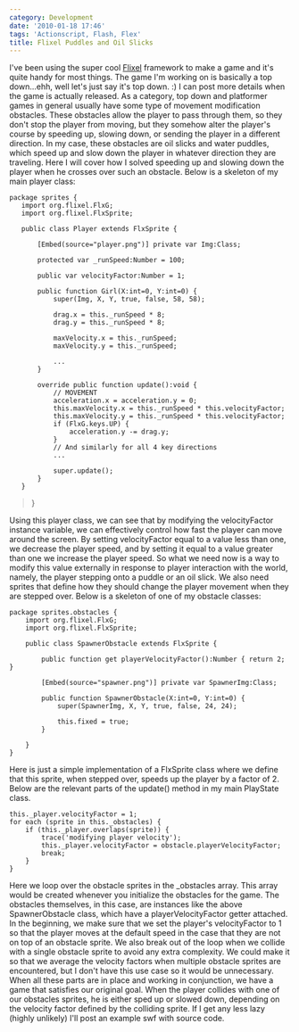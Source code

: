 ```yaml
---
category: Development
date: '2010-01-18 17:46'
tags: 'Actionscript, Flash, Flex'
title: Flixel Puddles and Oil Slicks
---
```


I've been using the super cool
[Flixel](http://wiki.github.com/AdamAtomic/flixel/) framework to make a
game and it's quite handy for most things. The game I'm working on is
basically a top down...ehh, well let's just say it's top down. :) I can
post more details when the game is actually released. As a category, top
down and platformer games in general usually have some type of movement
modification obstacles. These obstacles allow the player to pass through
them, so they don't stop the player from moving, but they somehow alter
the player's course by speeding up, slowing down, or sending the player
in a different direction. In my case, these obstacles are oil slicks and
water puddles, which speed up and slow down the player in whatever
direction they are traveling. Here I will cover how I solved speeding up
and slowing down the player when he crosses over such an obstacle. Below
is a skeleton of my main player class:

``` {.sourceCode .actionscript}
package sprites {
   import org.flixel.FlxG;
   import org.flixel.FlxSprite;

   public class Player extends FlxSprite {

       [Embed(source="player.png")] private var Img:Class;

       protected var _runSpeed:Number = 100;

       public var velocityFactor:Number = 1;

       public function Girl(X:int=0, Y:int=0) {
           super(Img, X, Y, true, false, 58, 58);

           drag.x = this._runSpeed * 8;
           drag.y = this._runSpeed * 8;

           maxVelocity.x = this._runSpeed;
           maxVelocity.y = this._runSpeed;

           ...
       }

       override public function update():void {
           // MOVEMENT
           acceleration.x = acceleration.y = 0;
           this.maxVelocity.x = this._runSpeed * this.velocityFactor;
           this.maxVelocity.y = this._runSpeed * this.velocityFactor;
           if (FlxG.keys.UP) {
               acceleration.y -= drag.y;
           }
           // And similarly for all 4 key directions
           ...

           super.update();
       }
   }
```

> }

Using this player class, we can see that by modifying the velocityFactor
instance variable, we can effectively control how fast the player can
move around the screen. By setting velocityFactor equal to a value less
than one, we decrease the player speed, and by setting it equal to a
value greater than one we increase the player speed. So what we need now
is a way to modify this value externally in response to player
interaction with the world, namely, the player stepping onto a puddle or
an oil slick. We also need sprites that define how they should change
the player movement when they are stepped over. Below is a skeleton of
one of my obstacle classes:

``` {.sourceCode .actionscript}
package sprites.obstacles {
    import org.flixel.FlxG;
    import org.flixel.FlxSprite;

    public class SpawnerObstacle extends FlxSprite {

        public function get playerVelocityFactor():Number { return 2; }

        [Embed(source="spawner.png")] private var SpawnerImg:Class;

        public function SpawnerObstacle(X:int=0, Y:int=0) {
            super(SpawnerImg, X, Y, true, false, 24, 24);

            this.fixed = true;
        }

    }
}
```

Here is just a simple implementation of a FlxSprite class where we
define that this sprite, when stepped over, speeds up the player by a
factor of 2. Below are the relevant parts of the update() method in my
main PlayState class.

``` {.sourceCode .actionscript}
this._player.velocityFactor = 1;
for each (sprite in this._obstacles) {
    if (this._player.overlaps(sprite)) {
        trace('modifying player velocity');
        this._player.velocityFactor = obstacle.playerVelocityFactor;
        break;
    }
}
```

Here we loop over the obstacle sprites in the \_obstacles array. This
array would be created whenever you initialize the obstacles for the
game. The obstacles themselves, in this case, are instances like the
above SpawnerObstacle class, which have a playerVelocityFactor getter
attached. In the beginning, we make sure that we set the player's
velocityFactor to 1 so that the player moves at the default speed in the
case that they are not on top of an obstacle sprite. We also break out
of the loop when we collide with a single obstacle sprite to avoid any
extra complexity. We could make it so that we average the velocity
factors when multiple obstacle sprites are encountered, but I don't have
this use case so it would be unnecessary. When all these parts are in
place and working in conjunction, we have a game that satisfies our
original goal. When the player collides with one of our obstacles
sprites, he is either sped up or slowed down, depending on the velocity
factor defined by the colliding sprite. If I get any less lazy (highly
unlikely) I'll post an example swf with source code.
